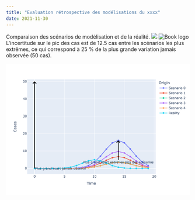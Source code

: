 ```yaml
---
title: "Evaluation rétrospective des modélisations du xxxx"
date: 2021-11-30
---
```


Comparaison des scénarios de modélisation et de la réalité.
<img src="/france/_images/example.png">
![Book logo](/france/_images/example.png)
L'incertitude sur le pic des cas est de 12.5 cas entre les scénarios les plus extrêmes, ce qui correspond à 25 % de la plus grande variation jamais observée (50 cas). 

<img src="/_images/example_informativeness.png">
